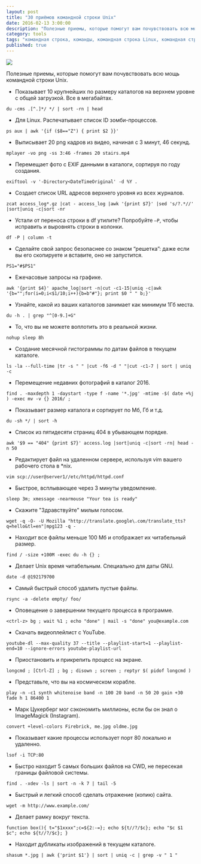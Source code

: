 ```yaml
---
layout: post
title: "30 приёмов командной строки Unix"
date: 2016-02-13 3:00:00
description: "Полезные приемы, которые помогут вам почувствовать всю мощь командной строки Unix."
category: tools
tags: "командная строка, команды, командная строка Linux, командная строка Unix, команды Linux, команды Unix"
published: true
---
```


<img src="http://theasder.github.io/img/hands.jpg" class="img-responsive" /><br />

Полезные приемы, которые помогут вам почувствовать всю мощь командной строки Unix.

<!-- more -->

* Показывает 10 крупнейших по размеру каталогов на верхнем уровне с общей загрузкой. Все в мегабайтах.

```
du -cms .[^.]*/ */ | sort -rn | head
```

* Для Linux. Распечатывает список ID зомби-процессов.

```
ps aux | awk '{if ($8=="Z") { print $2 }}'
```

* Выписывает 20 png кадров из видео, начиная с 3 минут, 46 секунд.

```
mplayer -vo png -ss 3:46 -frames 20 stairs.mp4
```

* Перемещает фото с EXIF данными в каталоги, сортируя по году создания.

```
exiftool -v '-Directory<DateTimeOriginal' -d %Y . 
```

* Создает список URL адресов верхнего уровня из всех журналов.

```
zcat access_log*.gz |cat - access_log |awk '{print $7}' |sed 's/?.*//' |sort|uniq -c|sort -nr 
```

* Устали от переноса строки в df утилите? Попробуйте `–P`, чтобы исправить и выровнять строки в колонки.

```
df -P | column -t
```

* Сделайте свой запрос безопаснее со знаком “решетка”: даже если вы его скопируете и вставите, оно не запустится. 

```
PS1="#$PS1" 
```

* Ежечасовые запросы на графике. 

```
awk '{print $4}' apache_log|sort -n|cut -c1-15|uniq -c|awk '{b="";for(i=0;i<$1/10;i++){b=b"#"}; print $0 " " b;}'
```

* Узнайте, какой из ваших каталогов занимает как минимум 1Гб места.

```
du -h . | grep "^[0-9.]+G"
```

* То, что вы не можете воплотить это в реальной жизни.

```
nohup sleep 8h 
```

* Создание месячной гистограммы по датам файлов в текущем каталоге.

```
ls -la --full-time |tr -s " " |cut -f6 -d " "|cut -c1-7 | sort | uniq -c
```

* Перемещение недавних фотографий в каталог 2016.

```
find . -maxdepth 1 -daystart -type f -name '*.jpg' -mtime -$( date +%j ) -exec mv -v {} 2016/ ; 
```

* Показывает размер каталога и сортирует по Мб, Гб и т.д.

```
du -sh */ | sort -h 
```

* Список из пятидесяти страниц 404 в убывающем порядке.

```
awk '$9 == "404" {print $7}' access.log |sort|uniq -c|sort -rn| head -n 50 
```

* Редактирует файл на удаленном сервере, используя vim вашего рабочего стола в *nix.

```
vim scp://user@server1//etc/httpd/httpd.conf
```

* Быстрое, всплывающее через 3 минуты уведомление.

```
sleep 3m; xmessage -nearmouse "Your tea is ready"
```

* Скажите "Здравствуйте" милым голосом.

```
wget -q -O- -U Mozilla "http://translate.google\.com/translate_tts?q=hello&tl=en"|mpg123 -q -
```

* Находит все файлы меньше 100 Мб и отображает их читабельный размер.

```
find / -size +100M -exec du -h {} ; 
```

* Делает Unix время читабельным. Специально для даты GNU.

```
date -d @192179700
```

* Самый быстрый способ удалить пустые файлы.

```
rsync -a -delete empty/ foo/
```

* Оповещение о завершении текущего процесса в программе.

```
<ctrl-z> bg ; wait %1 ; echo "done" | mail -s "done" you@example.com
```

* Скачать видеоплейлист с YouTube.

```
youtube-dl --max-quality 37 --title --playlist-start=1 --playlist-end=10 --ignore-errors youtube-playlist-url 
```

* Приостановить и прикрепить процесс на экране.

```
longcmd ; [Ctrl-Z] ; bg ; disown ; screen ; reptyr $( pidof longcmd ) 
```

* Представьте, что вы на космическом корабле.

```
play -n -c1 synth whitenoise band -n 100 20 band -n 50 20 gain +30 fade h 1 86400 1 
```

* Марк Цукерберг мог сэкономить миллионы, если бы он знал о ImageMagick (Instagram).

```
convert +level-colors Firebrick, me.jpg oldme.jpg
```

* Показывает какие процессы использует порт 80 локально и удаленно. 

```
lsof -i TCP:80
```

* Быстро находит 5 самых больших файлов на CWD, не пересекая границы файловой системы. 

```
find . -xdev -ls | sort -n -k 7 | tail -5 
```

* Быстрый и легкий способ сделать отражение (копию) сайта. 

```
wget -m http://www.example.com/ 
```

* Делает рамку вокруг текста.

```
function box(){ t="$1xxxx";c=${2:-=}; echo ${t//?/$c}; echo "$c $1 $c"; echo ${t//?/$c}; } 
```

* Находит дубликаты изображений в текущем каталоге.

```
shasum *.jpg | awk {'print $1'} | sort | uniq -c | grep -v " 1 " 
```
